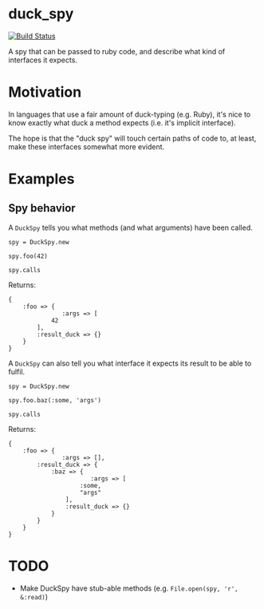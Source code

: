 duck_spy
========

[![Build Status](https://travis-ci.org/mjgpy3/duck_spy.svg)](https://travis-ci.org/mjgpy3/duck_spy)

A spy that can be passed to ruby code, and describe what kind of interfaces it expects.

# Motivation

In languages that use a fair amount of duck-typing (e.g. Ruby), it's nice to know exactly what duck a method expects (i.e. it's implicit interface).

The hope is that the "duck spy" will touch certain paths of code to, at least, make these interfaces somewhat more evident.

# Examples

## Spy behavior
A `DuckSpy` tells you what methods (and what arguments) have been called.
```
spy = DuckSpy.new

spy.foo(42)

spy.calls
```
Returns:
```
{
    :foo => {
               :args => [
            42
        ],
        :result_duck => {}
    }
}
```

A `DuckSpy` can also tell you what interface it expects its result to be able to fulfil.
```
spy = DuckSpy.new

spy.foo.baz(:some, 'args')

spy.calls
```
Returns:
```
{
    :foo => {
               :args => [],
        :result_duck => {
            :baz => {
                       :args => [
                    :some,
                    "args"
                ],
                :result_duck => {}
            }
        }
    }
}
```
# TODO
 - Make DuckSpy have stub-able methods (e.g. `File.open(spy, 'r', &:read)`)
